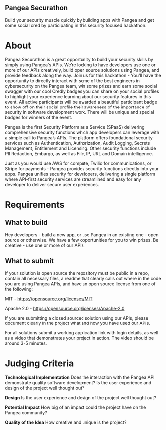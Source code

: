 ## Pangea Securathon

Build your security muscle quickly by building apps with Pangea and get some social cred by participating in this security focused hackathon.

# About
Pangea Securathon is a great opportunity to build your security skills by simply using Pangea's APIs. We’re looking to have developers use one or more of our APIs creatively, build open source solutions using Pangea, and provide feedback along the way. Join us for this hackathon - You'll have the opportunity to directly interact with some of the best engineers in cybersecurity on the Pangea team, win some prizes and earn some social swagger with our cool Credly badges you can share on your social profiles to highlight your experience learning about our security features in this event. All active participants will be awarded a beautiful participant badge to show off on their social profile their awareness of the importance of security in software development work. There will be unique and special badges for winners of the event.

Pangea is the first Security Platform as a Service (SPaaS) delivering comprehensive security functions which app developers can leverage with a simple call to Pangea’s APIs. The platform offers foundational security services such as Authentication, Authorization, Audit Logging, Secrets Management, Entitlement and Licensing. Other security functions include PII Redaction, Embargo, as well as File, IP, URL and Domain intelligence.

Just as you would use AWS for compute, Twilio for communications, or Stripe for payments - Pangea provides security functions directly into your apps. Pangea unifies security for developers, delivering a single platform where API-first security services are streamlined and easy for any developer to deliver secure user experiences.

# Requirements

## What to build

Hey developers - build a new app, or use Pangea in an existing one - open source or otherwise. We have a few opportunities for you to win prizes. Be creative - use one or more of our APIs. 

## What to submit

If your solution is open source the repository must be public in a repo, contain all necessary files, a readme that clearly calls out where in the code you are using Pangea APIs, and have an open source license from one of the following:

MIT - https://opensource.org/licenses/MIT 

Apache 2.0 - https://opensource.org/licenses/Apache-2.0

If you are submitting a closed sourced solution using our APIs, please document clearly in the project what and how you have used our APIs.

For all solutions submit a working application link with login details, as well as a video that demonstrates your project in action. The video should be around 3-5 minutes.


# Judging Criteria

**Technological Implementation**
Does the interaction with the Pangea API demonstrate quality software development? Is the user experience and design of the project well thought out?

**Design**
Is the user experience and design of the project well thought out?

**Potential Impact**
How big of an impact could the project have on the Pangea community?

**Quality of the Idea**
How creative and unique is the project?
